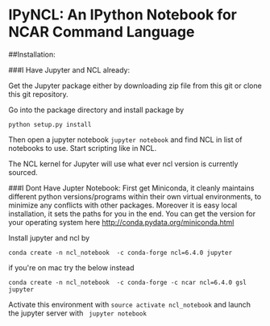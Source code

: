 # IPyNCL: An IPython Notebook for NCAR Command Language

##Installation:

###I Have Jupyter and NCL already:

Get the Jupyter package either by downloading zip file from this git or clone this git repository.

Go into the package directory and install package by 

`python setup.py install`

Then open a jupyter notebook `jupyter notebook` and find NCL in list of notebooks to use.
Start scripting like in NCL. 

The NCL kernel for Jupyter will use what ever ncl version is currently sourced.

###I Dont Have Jupter Notebook:
First get Miniconda, it cleanly maintains different python versions/programs within their 
own virtual environments, to minimize any conflicts with other packages.
Moreover it is easy local installation, it sets the paths for you in the end. 
You can get the version for your operating system here http://conda.pydata.org/miniconda.html


Install jupyter and ncl by  

```conda create -n ncl_notebook  -c conda-forge ncl=6.4.0 jupyter```  

if you're on mac try the below instead

```conda create -n ncl_notebook  -c conda-forge -c ncar ncl=6.4.0 gsl jupyter```

Activate this environment with ```source activate ncl_notebook``` and launch the jupyter server with 
``` jupyter notebook```

